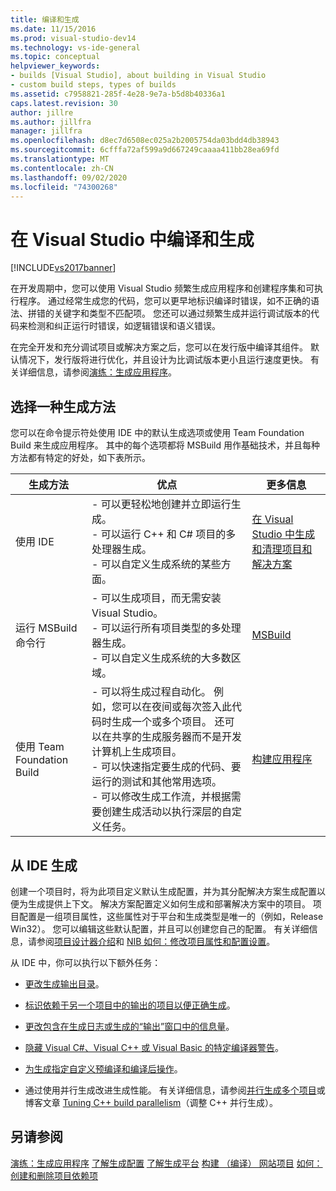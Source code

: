 ```yaml
---
title: 编译和生成
ms.date: 11/15/2016
ms.prod: visual-studio-dev14
ms.technology: vs-ide-general
ms.topic: conceptual
helpviewer_keywords:
- builds [Visual Studio], about building in Visual Studio
- custom build steps, types of builds
ms.assetid: c7958821-285f-4e28-9e7a-b5d8b40336a1
caps.latest.revision: 30
author: jillre
ms.author: jillfra
manager: jillfra
ms.openlocfilehash: d8ec7d6508ec025a2b2005754da03bdd4db38943
ms.sourcegitcommit: 6cfffa72af599a9d667249caaaa411bb28ea69fd
ms.translationtype: MT
ms.contentlocale: zh-CN
ms.lasthandoff: 09/02/2020
ms.locfileid: "74300268"
---
```

# <a name="compiling-and-building-in-visual-studio"></a>在 Visual Studio 中编译和生成
[!INCLUDE[vs2017banner](../includes/vs2017banner.md)]

在开发周期中，您可以使用 Visual Studio 频繁生成应用程序和创建程序集和可执行程序。 通过经常生成您的代码，您可以更早地标识编译时错误，如不正确的语法、拼错的关键字和类型不匹配项。 您还可以通过频繁生成并运行调试版本的代码来检测和纠正运行时错误，如逻辑错误和语义错误。

 在完全开发和充分调试项目或解决方案之后，您可以在发行版中编译其组件。 默认情况下，发行版将进行优化，并且设计为比调试版本更小且运行速度更快。 有关详细信息，请参阅[演练：生成应用程序](../ide/walkthrough-building-an-application.md)。

## <a name="choosing-a-build-method"></a>选择一种生成方法
 您可以在命令提示符处使用 IDE 中的默认生成选项或使用 Team Foundation Build 来生成应用程序。 其中的每个选项都将 MSBuild 用作基础技术，并且每种方法都有特定的好处，如下表所示。

|生成方法|优点|更多信息|
|------------------|--------------|--------------------------|
|使用 IDE|-   可以更轻松地创建并立即运行生成。<br />-   可以运行 C++ 和 C# 项目的多处理器生成。<br />-   可以自定义生成系统的某些方面。|[在 Visual Studio 中生成和清理项目和解决方案](../ide/building-and-cleaning-projects-and-solutions-in-visual-studio.md)|
|运行 MSBuild 命令行|-   可以生成项目，而无需安装 Visual Studio。<br />-   可以运行所有项目类型的多处理器生成。<br />-   可以自定义生成系统的大多数区域。|[MSBuild](../msbuild/msbuild.md)|
|使用 Team Foundation Build|-   可以将生成过程自动化。 例如，您可以在夜间或每次签入此代码时生成一个或多个项目。 还可以在共享的生成服务器而不是开发计算机上生成项目。<br />-   可以快速指定要生成的代码、要运行的测试和其他常用选项。<br />-   可以修改生成工作流，并根据需要创建生成活动以执行深层的自定义任务。|[构建应用程序](/azure/devops/pipelines/index)|

## <a name="building-from-the-ide"></a>从 IDE 生成
 创建一个项目时，将为此项目定义默认生成配置，并为其分配解决方案生成配置以便为生成提供上下文。 解决方案配置定义如何生成和部署解决方案中的项目。 项目配置是一组项目属性，这些属性对于平台和生成类型是唯一的（例如，Release Win32）。 您可以编辑这些默认配置，并且可以创建您自己的配置。 有关详细信息，请参阅[项目设计器介绍](https://msdn.microsoft.com/898dd854-c98d-430c-ba1b-a913ce3c73d7)和 [NIB 如何：修改项目属性和配置设置](https://msdn.microsoft.com/e7184bc5-2f2b-4b4f-aa9a-3ecfcbc48b67)。

 从 IDE 中，你可以执行以下额外任务：

- [更改生成输出目录](../ide/how-to-change-the-build-output-directory.md)。

- [标识依赖于另一个项目中的输出的项目以便正确生成](../ide/how-to-create-and-remove-project-dependencies.md)。

- [更改包含在生成日志或生成的“输出”窗口中的信息量](../ide/how-to-view-save-and-configure-build-log-files.md)。

- [隐藏 Visual C#、Visual C++ 或 Visual Basic 的特定编译器警告](../ide/how-to-suppress-compiler-warnings.md)。

- [为生成指定自定义预编译和编译后操作](../ide/specifying-custom-build-events-in-visual-studio.md)。

- 通过使用并行生成改进生成性能。 有关详细信息，请参阅[并行生成多个项目](../msbuild/building-multiple-projects-in-parallel-with-msbuild.md)或博客文章 [Tuning C++ build parallelism](https://blogs.msdn.microsoft.com/msbuild/2010/03/07/tuning-c-build-parallelism-in-vs2010/)（调整 C++ 并行生成）。

## <a name="see-also"></a>另请参阅
 [演练：生成应用程序](../ide/walkthrough-building-an-application.md) [了解生成配置](../ide/understanding-build-configurations.md) [了解生成平台](../ide/understanding-build-platforms.md) [构建 （编译） 网站项目](https://msdn.microsoft.com/library/a9cbb88c-8fff-4c67-848b-98fbfd823193) [如何：创建和删除项目依赖项](../ide/how-to-create-and-remove-project-dependencies.md)
